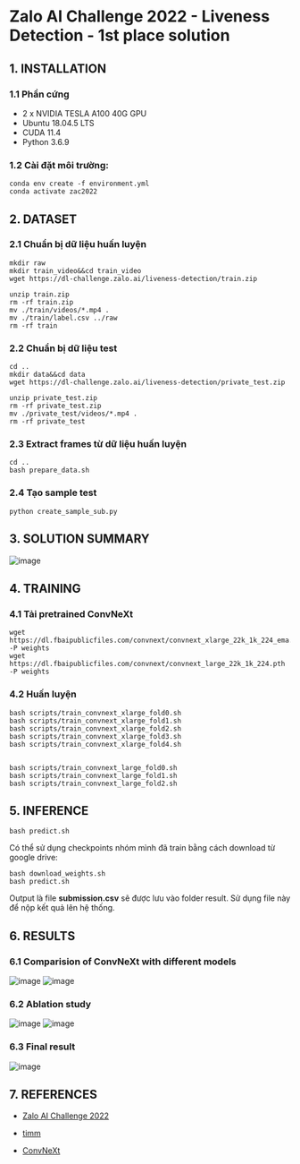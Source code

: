# Zalo AI Challenge 2022 - Liveness Detection - 1st place solution


## 1. INSTALLATION
### 1.1 Phần cứng
- 2 x NVIDIA TESLA A100 40G GPU
- Ubuntu 18.04.5 LTS
- CUDA 11.4
- Python 3.6.9

### 1.2 Cài đặt môi trường:
```
conda env create -f environment.yml
conda activate zac2022
```

## 2. DATASET

### 2.1 Chuẩn bị dữ liệu huấn luyện

```
mkdir raw
mkdir train_video&&cd train_video
wget https://dl-challenge.zalo.ai/liveness-detection/train.zip
```
```
unzip train.zip
rm -rf train.zip
mv ./train/videos/*.mp4 .
mv ./train/label.csv ../raw
rm -rf train
```
### 2.2 Chuẩn bị dữ liệu test

```
cd ..
mkdir data&&cd data
wget https://dl-challenge.zalo.ai/liveness-detection/private_test.zip
```
```
unzip private_test.zip
rm -rf private_test.zip
mv ./private_test/videos/*.mp4 .
rm -rf private_test
```

### 2.3 Extract frames từ dữ liệu huấn luyện
```
cd ..
bash prepare_data.sh
```
### 2.4 Tạo sample test
```
python create_sample_sub.py
```
## 3. SOLUTION SUMMARY
![image](https://user-images.githubusercontent.com/80585483/208281892-79a4c918-9856-441c-bfbf-73071d2d201a.png)
## 4. TRAINING

### 4.1 Tải pretrained ConvNeXt
```
wget https://dl.fbaipublicfiles.com/convnext/convnext_xlarge_22k_1k_224_ema.pth -P weights
wget https://dl.fbaipublicfiles.com/convnext/convnext_large_22k_1k_224.pth -P weights
```

### 4.2 Huấn luyện 

```
bash scripts/train_convnext_xlarge_fold0.sh
bash scripts/train_convnext_xlarge_fold1.sh
bash scripts/train_convnext_xlarge_fold2.sh
bash scripts/train_convnext_xlarge_fold3.sh
bash scripts/train_convnext_xlarge_fold4.sh


bash scripts/train_convnext_large_fold0.sh
bash scripts/train_convnext_large_fold1.sh
bash scripts/train_convnext_large_fold2.sh
```

## 5. INFERENCE

```
bash predict.sh
```
Có thể sử dụng checkpoints nhóm mình đã train bằng cách download từ google drive:
```
bash download_weights.sh
bash predict.sh
```
Output là file **submission.csv** sẽ được lưu vào folder result. Sử dụng file này để nộp kết quả lên hệ thống.

## 6. RESULTS

### 6.1 Comparision of ConvNeXt with different models
![image](https://user-images.githubusercontent.com/80585483/208281942-03abf0a5-cfca-452a-be1c-589866775385.png)
![image](https://user-images.githubusercontent.com/80585483/208281954-ece9b374-4033-4a04-9c17-a6d30fcf256f.png)

### 6.2 Ablation study
![image](https://user-images.githubusercontent.com/80585483/208281963-19083127-d9a9-4b81-8aa0-087dc558ff1f.png)
![image](https://user-images.githubusercontent.com/80585483/208281969-4ad3d607-86d1-4620-be54-5fdf4ed36a94.png)

### 6.3 Final result
![image](https://user-images.githubusercontent.com/80585483/208289064-e4644590-ca7d-402b-b58a-1b992c31cbba.png)

## 7. REFERENCES
- [Zalo AI Challenge 2022](https://challenge.zalo.ai/portal/liveness-detection)

- [timm](https://github.com/rwightman/pytorch-image-models)

- [ConvNeXt](https://github.com/facebookresearch/ConvNeXt)
